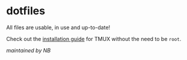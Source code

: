 # dotfiles
All files are usable, in use and up-to-date!

Check out the [installation
guide](https://github.com/nonator/dotfiles/blob/master/install_tmux.md) for TMUX without the need to be `root`.

_maintained by NB_
